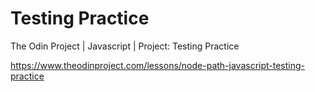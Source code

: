 # Testing Practice

The Odin Project | Javascript | Project: Testing Practice

https://www.theodinproject.com/lessons/node-path-javascript-testing-practice
